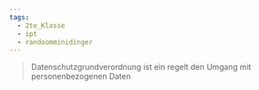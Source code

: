 ```yaml
---
tags:
  - 2te_Klasse
  - ipt
  - randoomminidinger
---
```

> Datenschutzgrundverordnung ist ein  regelt den Umgang mit personenbezogenen Daten 
